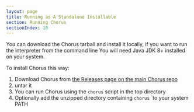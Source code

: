 ```yaml
---
layout: page
title: Running as A Standalone Installable
section: Running Chorus
sectionIndex: 10
---
```


You can download the Chorus tarball and install it locally, if you want to run the interpreter from the command line
You will need Java JDK 8+ installed on your system.

To install Chorus this way:
1. Download Chorus from [the Releases page on the main Chorus repo](https://github.com/Chorus-bdd/Chorus/releases)
2. untar it
3. You can run Chorus using the `chorus` script in the top directory
4. Optionally add the unzipped directory containing `chorus` `to your system PATH


